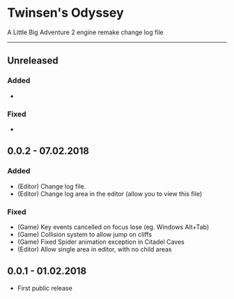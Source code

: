 # Twinsen's Odyssey
A Little Big Adventure 2 engine remake change log file

---

## Unreleased
### Added
* 

### Fixed
* 

## 0.0.2 - 07.02.2018
### Added
* (Editor) Change log file.
* (Editor) Change log area in the editor (allow you to view this file)

### Fixed
* (Game) Key events cancelled on focus lose (eg. Windows Alt+Tab)
* (Game) Collision system to allow jump on cliffs
* (Game) Fixed Spider animation exception in Citadel Caves
* (Editor) Allow single area in editor, with no child areas

## 0.0.1 - 01.02.2018
* First public release
